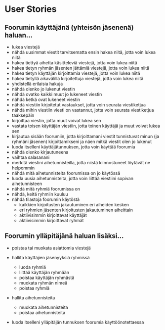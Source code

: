 # User Stories

## Foorumin käyttäjänä (yhteisön jäsenenä) haluan...

- lukea viestejä
- nähdä uusimmat viestit tarvitsematta ensin hakea niitä, jotta voin lukea niitä
- hakea tiettyä aihetta käsitteleviä viestejä, jotta voin lukea niitä
- hakea tietyn ryhmän jäsenten jättämiä viestejä, jotta voin lukea niitä
- hakea tietyn käyttäjän kirjoittamia viestejä, jotta voin lukea niitä
- hakea tietyllä aikavälillä kirjoitettuja viestejä, jotta voin lukea niitä
- yhdistellä erilaisia hakuja
- nähdä olenko jo lukenut viestin
- nähdä ovatko kaikki muut jo lukeneet viestin
- nähdä ketkä ovat lukeneet viestin
- nähdä viestiin kirjoitetut vastaukset, jotta voin seurata viestiketjua
- nähdä mihin viestiin viesti on vastannut, jotta voin seurata viestiketjua taaksepäin
- kirjoittaa viestin, jotta muut voivat lukea sen
- vastata toisen käyttäjän viestiin, jotta toinen käyttäjä ja muut voivat lukea sen
- kirjautua sisään foorumiin, jotta kirjoittamani viestit tunnistuvat minun (ja ryhmäni jäsenen) kirjoittamikseni ja näen mitkä viestit olen jo lukenut
- luoda itselleni käyttäjätunnuksen, jotta voin käyttää foorumia
- nähdä olenko kirjautuneena
- vaihtaa salasanani
- merkitä viestini aihetunnisteilla, jotta niistä kiinnostuneet löytävät ne helpommin
- nähdä mitä aihetunnisteita foorumissa on jo käytössä
- luoda uusia aihetunnisteita, jotta voin liittää viestiini sopivan aihetunnisteen
- nähdä mitä ryhmiä foorumissa on
- nähdä, keitä ryhmiin kuuluu
- nähdä tilastoja foorumin käytöstä
  - kaikkien kirjoitusten jakautuminen eri aiheiden kesken
  - eri ryhmien jäsenten kirjoitusten jakautuminen aiheittain
  - aktiivisimmin kirjoittavat käyttäjät
  - aktiivisimmin kirjoittavat ryhmät

## Foorumin ylläpitäjänä haluan lisäksi...

- poistaa tai muokata asiattomia viestejä
- hallita käyttäjien jäsenyyksiä ryhmissä
  - luoda ryhmiä
  - liittää käyttäjän ryhmään
  - poistaa käyttäjän ryhmästä
  - muokata ryhmän nimeä
  - poistaa ryhmiä
- hallita aihetunnisteita

  - muokata aihetunnisteita
  - poistaa aihetunnisteita

- luoda itselleni ylläpitäjän tunnuksen foorumia käyttöönotettaessa
